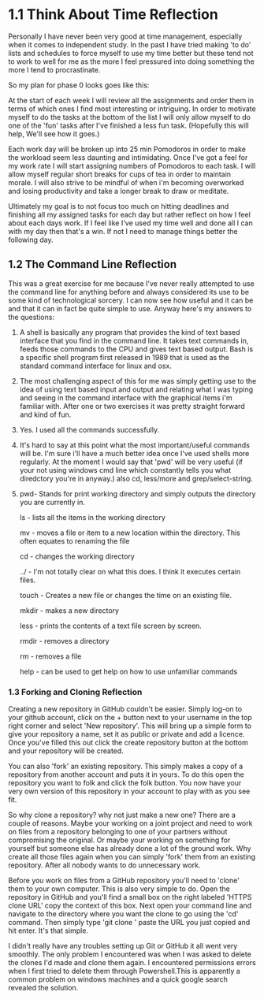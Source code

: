 # 1.1 Think About Time Reflection

Personally I have never been very good at time management, especially when it comes to independent study.  In the past I have tried making 'to do' lists and schedules to force myself to use my time better but these tend not to work to well for me as the more I feel pressured into doing something the more I tend to procrastinate.  

So my plan  for phase 0 looks goes like this:

At the start of each week I will review all the assignments and order them in terms of which ones I find most interesting or intriguing.  In order to motivate myself to do the tasks at the bottom of the list I will only allow myself to do one of the 'fun' tasks after I've finished a less fun task. (Hopefully this will help, We'll see how it goes.)

Each work day will be broken up into 25 min Pomodoros in order to make the workload seem less daunting and intimidating.  Once I've got a feel for my work rate I will start assigning numbers of Pomodoros to each task.  I will allow myself regular short breaks for cups of tea in order to maintain morale.  I will also strive to be mindful of when i'm becoming overworked and losing productivity and take a longer break to draw or meditate.  

Ultimately my goal is to not focus too much on hitting deadlines and finishing all my assigned tasks for each day but rather reflect on how I feel about each days work.  If I feel like I've used my time well and done all I can with my day then that's a win. If not I need to manage things better the following day.

## 1.2 The Command Line Reflection

This was a great exercise for me because I've never really attempted to use the command line for anything before and always considered its use to be some kind of technological sorcery.  I can now see how useful and it can be and that it can in fact be quite simple to use.  Anyway here's my answers to the questions:

1. A shell is basically any program that provides the kind of text based interface that you find in the command line.  It takes text commands in, feeds those commands to the CPU and gives text based output.   Bash is a specific shell program first released in 1989 that is used as the standard command interface for linux and osx. 

2. The most challenging aspect of this for me was simply getting use to the idea of using text based input and output and relating what I was typing and seeing in the command interface with the graphical items i'm familiar with.  After one or two exercises it was pretty straight forward and kind of fun. 

3. Yes. I used all the commands successfully.

4. It's hard to say at this point what the most important/useful commands will be. I'm sure i'll have a much better idea once I've used shells more regularly.  At the moment I would say that 'pwd' will be very useful (if your not using windows cmd line which constantly tells you what diredctory you're in anyway.) also cd, less/more and grep/select-string.

5. pwd- Stands for print working directory and simply outputs the directory you are currently in.

    ls - lists all the items in the working directory

    mv - moves a file or item to a new location within the directory.  This often  equates to renaming the file

    cd - changes the working directory

     ../ - I'm  not totally clear on what this does. I think it executes certain files.

    touch - Creates a new file or changes the time on an existing file.

    mkdir - makes a new directory 

    less - prints the contents of a text file screen by screen.

    rmdir - removes a directory 

    rm - removes a file

    help - can be used to get help on how to use unfamiliar commands 

### 1.3 Forking and Cloning Reflection 

Creating a new repository in GitHub couldn't be easier.  Simply log-on to your github account, click on the + button next to your username in the top right corner and select 'New repository'.  This will bring up a simple form to give your repository a name, set it as public or private and add a licence.  Once you've filled this out click the create repository button at the bottom and your repository will be created.

You can also 'fork' an existing repository.  This simply makes a copy of a repository from another account and puts it in yours.   To do this open the repository you want to folk and click the folk button.  You now have your very own version of this repository in your account to play with as you see fit.  

So why clone a repository? why not just make a new one? There are a couple of reasons. Maybe your working on a joint project and need to work on files from a repository belonging to one of your partners  without compromising the original. Or maybe your working on something for yourself but someone else has already done a lot of the ground work.  Why create all those files again when you can simply 'fork' them from an existing repository.  After all nobody wants to do unnecessary work.

Before you work on files from a GitHub repository you'll need to 'clone' them to your own computer.  This is also very simple to do.  Open the repository in GitHub and you'll find a small box on the right labeled 'HTTPS clone URL'  copy the context of this box.  Next open your command line and navigate to the directory where you want the clone to go using the 'cd' command.  Then simply type 'git clone ' paste the URL you just copied and hit enter.  It's that simple.

 

I didn't really have any troubles setting up Git or GitHub it all went very smoothly.  The only problem I encountered was when I was asked to delete the clones I'd made and clone them again.  I encountered permissions errors when I first tried to delete them through Powershell.This is apparently a common problem on windows machines and a quick google search revealed the solution.  
